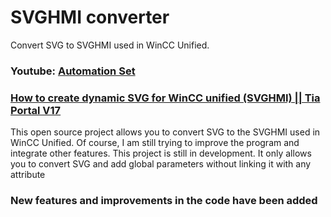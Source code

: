 # SVGHMI converter

Convert SVG to SVGHMI used in WinCC Unified.

### Youtube: [Automation Set](https://www.youtube.com/c/automationset)

### [How to create dynamic SVG for WinCC unified (SVGHMI) || Tia Portal V17](https://www.youtube.com/watch?v=YCGwq2Hzmn0)

This open source project allows you to convert SVG to the SVGHMI used in WinCC Unified.
Of course, I am still trying to improve the program and integrate other features.
This project is still in development.
It only allows you to convert SVG and add global parameters without linking it with any attribute

### New features and improvements in the code have been added
